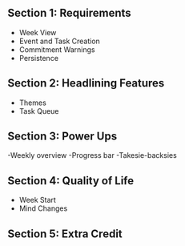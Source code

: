 ## Section 1: Requirements
- Week View
- Event and Task Creation
- Commitment Warnings
- Persistence

## Section 2: Headlining Features
- Themes
- Task Queue

## Section 3: Power Ups
-Weekly overview
-Progress bar
-Takesie-backsies

## Section 4: Quality of Life
- Week Start
- Mind Changes

## Section 5: Extra Credit
